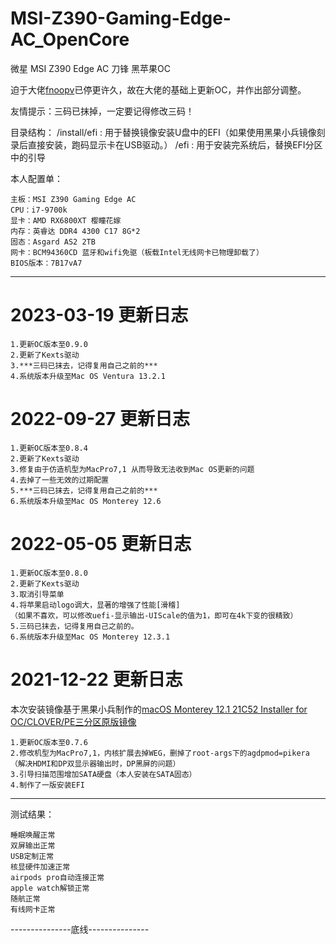 # MSI-Z390-Gaming-Edge-AC_OpenCore
微星 MSI Z390 Edge AC 刀锋 黑苹果OC

迫于大佬[fnoopv](https://github.com/fnoopv/MSI-Z390-Gaming-Edge-AC_OC)已停更许久，故在大佬的基础上更新OC，并作出部分调整。

友情提示：三码已抹掉，一定要记得修改三码！

目录结构：
/install/efi : 用于替换镜像安装U盘中的EFI（如果使用黑果小兵镜像刻录后直接安装，跑码显示卡在USB驱动。）
/efi : 用于安装完系统后，替换EFI分区中的引导

本人配置单：
```
主板：MSI Z390 Gaming Edge AC
CPU：i7-9700k
显卡：AMD RX6800XT 樱瞳花嫁
内存：英睿达 DDR4 4300 C17 8G*2
固态：Asgard AS2 2TB
网卡：BCM94360CD 蓝牙和wifi免驱（板载Intel无线网卡已物理卸载了）
BIOS版本：7B17vA7
```

------
# 2023-03-19 更新日志

```
1.更新OC版本至0.9.0
2.更新了Kexts驱动
3.***三码已抹去，记得复用自己之前的***
4.系统版本升级至Mac OS Ventura 13.2.1
```

# 2022-09-27 更新日志

```
1.更新OC版本至0.8.4
2.更新了Kexts驱动
3.修复由于仿造机型为MacPro7,1 从而导致无法收到Mac OS更新的问题
4.去掉了一些无效的过期配置
5.***三码已抹去，记得复用自己之前的***
6.系统版本升级至Mac OS Monterey 12.6
```



# 2022-05-05 更新日志

```
1.更新OC版本至0.8.0
2.更新了Kexts驱动
3.取消引导菜单
4.将苹果启动logo调大，显著的增强了性能[滑稽]
（如果不喜欢，可以修改uefi-显示输出-UIScale的值为1，即可在4k下变的很精致）
5.三码已抹去，记得复用自己之前的。
6.系统版本升级至Mac OS Monterey 12.3.1
```



# 2021-12-22 更新日志

本次安装镜像基于黑果小兵制作的[macOS Monterey 12.1 21C52 Installer for OC/CLOVER/PE三分区原版镜像](https://mp.weixin.qq.com/s/4JarRMfZ0KocQXAK2KRoSA)
```
1.更新OC版本至0.7.6
2.修改机型为MacPro7,1，内核扩展去掉WEG，删掉了root-args下的agdpmod=pikera
（解决HDMI和DP双显示器输出时，DP黑屏的问题）
3.引导扫描范围增加SATA硬盘（本人安装在SATA固态）
4.制作了一版安装EFI
```

---------------------------------


测试结果：
```
睡眠唤醒正常
双屏输出正常
USB定制正常
核显硬件加速正常
airpods pro自动连接正常
apple watch解锁正常
随航正常
有线网卡正常
```

---------------底线---------------
